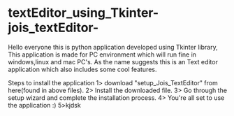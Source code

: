 # textEditor_using_Tkinter-jois_textEditor-
Hello everyone this is python application developed using Tkinter library, This application is made for PC environment which will run fine in windows,linux and mac PC's.
As the name suggests this is an Text editor application which also includes some cool features.

Steps to install the application
1> download "setup_Jois_TextEditor" from here(found in above files).
2> Install the downloaded file. 
3> Go through the setup wizard and complete the installation process.
4> You're all set to use the application :)
5>kjdsk
